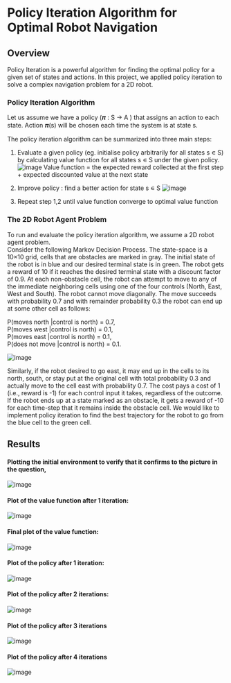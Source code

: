 # Policy Iteration Algorithm for Optimal Robot Navigation
## Overview
Policy Iteration is a powerful algorithm for finding the optimal policy for a given set of states and actions. In this project, we applied policy iteration to solve a complex navigation problem for a 2D robot.

### Policy Iteration Algorithm

Let us assume we have a policy (𝝅 : S → A ) that assigns an action to each state. Action 𝝅(s) will be chosen each time the system is at state s.

The policy iteration algorithm can be summarized into three main steps:
1. Evaluate a given policy (eg. initialise policy arbitrarily for all states s ∊ S) by calculating value function for all states s ∊ S under the given policy.
![image](https://user-images.githubusercontent.com/38180831/205469967-74405822-ccdb-45f1-8843-114d6fbb6ed7.png)
Value function = the expected reward collected at the first step + expected discounted value at the next state

2. Improve policy : find a better action for state s ∊ S
![image](https://user-images.githubusercontent.com/38180831/205469978-26a53536-9efa-4c80-aed7-0f7cd46ce713.png)

3. Repeat step 1,2 until value function converge to optimal value function

### The 2D Robot Agent Problem

To run and evaluate the policy iteration algorithm, we assume a 2D robot agent problem.\
Consider the following Markov Decision Process. The state-space is a 10×10 grid, cells that are obstacles are marked in gray. The initial state of the robot is in blue and our desired terminal state is in green. The robot gets a reward of 10 if it reaches the desired terminal state with a discount factor of 0.9. At each non-obstacle cell, the robot can attempt to move to any of the immediate neighboring cells using one of the four controls (North, East, West and South). The robot cannot move diagonally. The move succeeds with probability 0.7 and with remainder probability 0.3 the robot can end up at some other cell as follows:

P(moves north |control is north) = 0.7,\
P(moves west |control is north) = 0.1,\
P(moves east |control is north) = 0.1,\
P(does not move |control is north) = 0.1.

![image](https://user-images.githubusercontent.com/38180831/205470046-f48aa714-dcd1-4945-bb87-4f40206ae433.png)

Similarly, if the robot desired to go east, it may end up in the cells to its north, south, or stay put at the original cell with total probability 0.3 and actually move to the cell east with probability 0.7. The cost pays a cost of 1 (i.e., reward is -1) for each control input it takes, regardless of the outcome. If the robot ends up at a state marked as an obstacle, it gets a reward of -10 for each time-step that it remains inside the obstacle cell. We would like to implement policy iteration to find the best trajectory for the robot to go from the blue cell to the green cell.

## Results

#### Plotting the initial environment to verify that it confirms to the picture in the question,
![image](https://user-images.githubusercontent.com/38180831/205470113-67a7f94e-b127-4ede-a1d0-ac6a57821088.png)

#### Plot of the value function after 1 iteration:
![image](https://user-images.githubusercontent.com/38180831/205470128-b53a3df2-d4b7-4a47-98cf-9f79ccb8876b.png)

#### Final plot of the value function:
![image](https://user-images.githubusercontent.com/38180831/205470140-49d34993-85db-46b2-9828-37755c229450.png)

#### Plot of the policy after 1 iteration:
![image](https://user-images.githubusercontent.com/38180831/205470153-2ac7cfb1-8693-47c7-8c10-029c51ddcdcc.png)

#### Plot of the policy after 2 iterations:
![image](https://user-images.githubusercontent.com/38180831/205470174-3b24b34f-a44e-486f-b2a1-0af19899e579.png)

#### Plot of the policy after 3 iterations
![image](https://user-images.githubusercontent.com/38180831/205470189-3f3b0270-8537-4827-a1cf-ae87266f4144.png)

#### Plot of the policy after 4 iterations
![image](https://user-images.githubusercontent.com/38180831/205470196-baa21dca-1c77-4fe6-8671-4264b15fd4c0.png)
